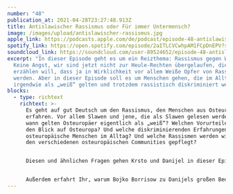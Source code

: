 ```yaml
---
number: "48"
publication_at: 2021-04-28T23:27:48.913Z
title: Antislawischer Rassismus oder Für immer Untermensch?
image: /images/upload/antislawischer-rassismus.jpg
apple_link: https://podcasts.apple.com/de/podcast/episode-48-antislawischer-rassismus-oder-f%C3%BCr-immer/id1170436903?i=1000519314396
spotify_link: https://open.spotify.com/episode/2aITLCVCwhpAM1FCpDnEPV?si=e232c726031b4153
soundcloud_link: https://soundcloud.com/user-89524652/episode-48-antislawischer-rassismus-oder-fur-immer-untermensch
excerpt: "In dieser Episode geht es um ein Reizthema: Rassismus gegen Weiße!
  Keine Angst, wir sind jetzt nicht zur Heule-Rechten übergelaufen, die Euch
  erzählen will, dass ja in Wirklichkeit vor allem Weiße Opfer von Rassismus
  werden. Aber in dieser Episode soll es um Menschen gehen, die im Alltag
  irgendwie als „weiß“ gelten und trotzdem rassistisch diskriminiert werden."
blocks:
  - type: richtext
    richtext: >-
      Es geht auf gut Deutsch um den Rassismus, den Menschen aus Osteuropa
      erfahren. Vor allem Slawen und jene, die als Slawen gelesen werden. Seit
      wann gelten Osteuropäer eigentlich als „weiß“? Welchen Vorurteilen prägen
      den Blick auf Osteuropa? Und welche diskriminierenden Erfahrungen machen
      osteuropäische Menschen im Alltag? Und welche Rassismen werden wiederum in
      den verschiedenen osteuropäischen Communities gepflegt?


      Diesen und ähnlichen Fragen gehen Krsto und Danijel in dieser Episode nach. Unterstützung erhalten sie dabei von Erica Zingher… und vor allem von den ZuhörerInnen und Zuhörern von „Neues vom Ballaballa-Balkan“. Denn diese haben uns vorab von ihren Erfahrungen mit Rassismus erzählt.


      Außerdem erfahrt Ihr, warum Bojko Borrisow zu Danijels großen Bedauern, in Bulgarien das Szepter abgibt, warum man sich in Bosnien über angeblich nicht-existente Positionspapiere aufregt und warum eine geschätzte Kollegin ins Visier der ungarischen Staatspropaganda geraten ist.
---
```


